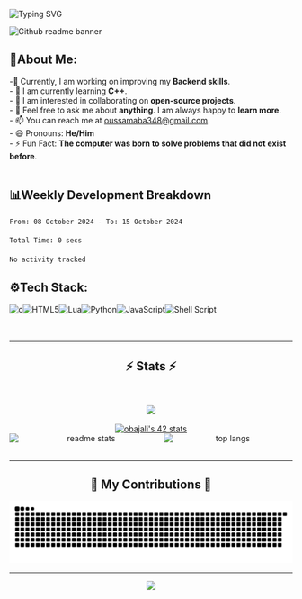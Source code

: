 ![Typing SVG](https://readme-typing-svg.demolab.com/?font=Pixelify+Sans&size=32&duration=2600&pause=1000&color=bcbcf2&random=false&width=435&lines=Welcome+to+my+profile+!)

![Github readme banner](https://github.com/Harsh12Codes/Harsh12Codes/assets/83909388/cfc8e6ce-df39-49b4-8ce7-6f540b9bf34f)


## 👋About Me:

-🔭 Currently, I am working on improving my **Backend skills**.<br>- 🌱 I am currently learning **C++**.<br>- 👯 I am interested in collaborating on **open-source projects**.<br>- 💬 Feel free to ask me about **anything**.  I am always happy to **learn more**.<br>- 📫 You can reach me at oussamaba348@gmail.com.<br>- 😄 Pronouns: **He/Him**<br>- ⚡ Fun Fact: **The computer was born to solve problems that did not exist before**.<br><br>

## 📊Weekly Development Breakdown
<!--START_SECTION:waka-->

```txt
From: 08 October 2024 - To: 15 October 2024

Total Time: 0 secs

No activity tracked
```

<!--END_SECTION:waka-->







## ⚙Tech Stack:
<img align="left" alt="c" src= "https://img.shields.io/badge/c-%2300599C.svg?style=for-the-badge&logo=c&logoColor=white" />
<img align="left" alt="HTML5" src= "https://img.shields.io/badge/html5-%23E34F26.svg?style=for-the-badge&logo=html5&logoColor=white" />
<img align="left" alt="Lua" src= "https://img.shields.io/badge/lua-%232C2D72.svg?style=for-the-badge&logo=lua&logoColor=white" />
<img align="left" alt="Python" src= "https://img.shields.io/badge/python-3670A0?style=for-the-badge&logo=python&logoColor=ffdd54" />
<img align="left" alt="JavaScript" src= "https://img.shields.io/badge/javascript-%23323330.svg?style=for-the-badge&logo=javascript&logoColor=%23F7DF1E" />
<img align="left" alt="Shell Script" src= "https://img.shields.io/badge/shell_script-%23121011.svg?style=for-the-badge&logo=gnu-bash&logoColor=white" />


<br/><br/><br/>
</div>

<hr/>

<h2 align="center">⚡ Stats ⚡</h2>
<br>
<p align="center">
  <tr>
    <td align="center" style="padding=0;width=50%;">
      <img src="https://github-readme-streak-stats.herokuapp.com?user=Sfx00&theme=vue-dark&dates=979797&stroke=00000000&background=00000000&fire=fff&hide_border=true" />
    </td>
  </tr>
</p>
<div align="center">
<a href="https://github.com/oakoudad/badge42"><img src="https://badge.mediaplus.ma/greenbinary/obajali" alt="obajali's 42 stats" /></a>
<div align="center">
  <div style="display: flex; justify-content: space-between;">
    <img width="390" src="https://github-readme-stats.vercel.app/api?username=Sfx00&count_private=true&show_icons=true&theme=react&rank_icon=github&border_radius=10" alt="readme stats" />
    <img width="325" src="https://github-readme-stats.vercel.app/api/top-langs/?username=Sfx00&hide=HTML&langs_count=8&layout=compact&theme=react&border_radius=10&size_weight=0.5&count_weight=0.5&exclude_repo=github-readme-stats" alt="top langs" />
  </div>
</div>

<br/>
<hr/>

<div align="center">
  <h2>🐍 My Contributions 🐍</h2>
  <img alt="snake eating my contributions" src="https://github.com/Sfx00/Sfx00/blob/output/github-contribution-grid-snake-dark.svg" />
<hr/>


<div align="center">
  <img height="200" src="https://remote-image.decentralized-content.com/image?url=https%3A%2F%2Fipfs.decentralized-content.com%2Fipfs%2FQmbj6VwZu1ufutYAmvpfVvSwudP71oVW1xnbtoMSoNX7mN&w=1920&q=75"  />
</div>


 






